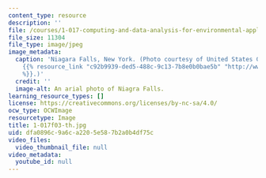```yaml
---
content_type: resource
description: ''
file: /courses/1-017-computing-and-data-analysis-for-environmental-applications-fall-2003/dfa0896c9a6ca2205e587b2a0b4df75c_1-017f03-th.jpg
file_size: 11304
file_type: image/jpeg
image_metadata:
  caption: 'Niagara Falls, New York. (Photo courtesy of United States Geological Survey:
    {{% resource_link "c92b9939-ded5-488c-9c13-7b8e0b0bae5b" "http://www.usgs.gov"
    %}}.)'
  credit: ''
  image-alt: An arial photo of Niagra Falls.
learning_resource_types: []
license: https://creativecommons.org/licenses/by-nc-sa/4.0/
ocw_type: OCWImage
resourcetype: Image
title: 1-017f03-th.jpg
uid: dfa0896c-9a6c-a220-5e58-7b2a0b4df75c
video_files:
  video_thumbnail_file: null
video_metadata:
  youtube_id: null
---
```

